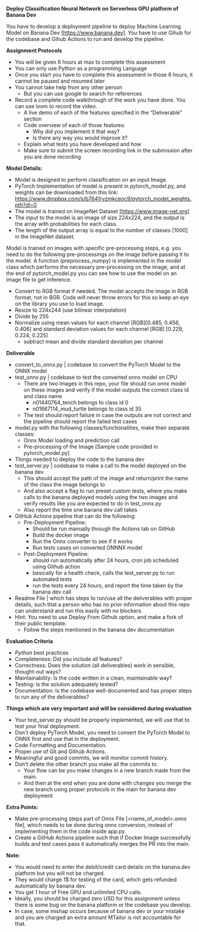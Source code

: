 **Deploy Classification Neural Network on Serverless GPU platform of Banana Dev**


You have to develop a deployment pipeline to deploy Machine Learning Model on Banana Dev [https://www.banana.dev].
You have to use Gihub for the codebase and Gihub Actions to run and develop the pipeline.

**Assignment Protocols**
- You will be given 6 hours at max to complete this assessment
- You can only use Python as a programming Language
- Once you start you have to complete this assessment in those 6 hours, it cannot be paused and resumed later
- You cannot take help from any other person
    - But you can use google to search for references
- Record a complete code walkthrough of the work you have done. You can use loom to record the video.
    - A live demo of each of the features specified in the “Deliverable” section
    - Code overview of each of those features:
        - Why did you implement it that way?
        - Is there any way you would improve it?
    - Explain what tests you have developed and how
    - Make sure to submit the screen recording link in the submission after you are done recording

**Model Details:**
- Model is designed to perform classification on an input Image.
- PyTorch Implementation of model is present in pytorch_model.py, and weights can be downloaded from this link: https://www.dropbox.com/s/b7641ryzmkceoc9/pytorch_model_weights.pth?dl=0
- The model is trained on ImageNet Dataset [https://www.image-net.org]
- The input to the model is an image of size 224x224, and the output is the array with probabilities for each class.
- The length of the output array is equal to the number of classes [1000] in the ImageNet dataset.

Model is trained on images with specific pre-processing steps, e.g. you need to do the following pre-processings on the image before passing it to the model. A function (preprocess_numpy) is implemented in the model class which performs the necessary pre-processing on the image, and at the end of pytorch_model.py you can see how to use the model on an image file to get inference.
- Convert to RGB format if needed. The model accepts the image in RGB format, not in BGR. Code will never throw errors for this so keep an eye on the library you use to load image.
- Resize to 224x244 (use bilinear interpolation)
- Divide by 255
- Normalize using mean values for each channel [RGB][0.485, 0.456, 0.406] and standard deviation values for each channel [RGB] [0.229, 0.224, 0.225]
    - subtract mean and divide standard deviation per channel

**Deliverable**
- convert_to_onnx.py | codebase to convert the PyTorch Model to the ONNX model
- test_onnx.py | codebase to test the converted onnx model on CPU
    - There are two images in this repo, your file should run onnx model on these images and verify if the model outputs the correct class id and class name
        - n01440764_tench belongs to class id 0
        - n01667114_mud_turtle belongs to class id 35
    - The test should report failure in case the outputs are not correct and the pipeline should report the failed test cases    
- model.py with the following classes/functionalities, make their separate classes:
    - Onnx Model loading and prediction call
    - Pre-processing of the Image [Sample code provided in pytorch_model.py]
- Things needed to deploy the code to the banana dev
- test_server.py | codebase to make a call to the model deployed on the banana dev
    - This should accept the path of the image and return/print the name of the class the image belongs to
    - And also accept a flag to run preset custom tests, where you make calls to the banana deployed models using the two images and verify results like you are expected to do in test_onnx.py
    - Also report the time one banana dev call takes
- GitHub Actions pipeline that can do the following:
    - Pre-Deployment Pipeline:
        - Should be run manually through the Actions tab on GitHub
        - Build the docker image
        - Run the Onnx converter to see if it works
        - Run tests cases on converted ONNNX model
    - Post-Deployment Pipeline:
        - should run automatically after 24 hours, cron job scheduled using Github action
        - basically for a health check, calls the test_server.py to run automated tests
        - run the tests every 24 hours, and report the time taken by the banana dev call
- Readme File | which has steps to run/use all the deliverables with proper details, such that a person who has no prior information about this repo can understand and run this easily with no blockers.
- Hint: You need to use Deploy From Github option, and make a fork of their public template.
    - Follow the steps mentioned in the banana dev documentation

**Evaluation Criteria**
 - *Python* best practices
 - Completeness: Did you include all features?
 - Correctness: Does the solution (all deliverables) work in sensible, thought-out ways?
 - Maintainability: Is the code written in a clean, maintainable way?
 - Testing: Is the solution adequately tested?
 - Documentation: Is the codebase well-documented and has proper steps to run any of the deliverables?

 
**Things which are very important and will be considered during evaluation**
- Your test_server.py should be properly implemented, we will use that to test your final deployment.
- Don't deploy PyTorch Model, you need to convert the PyTorch Model to ONNX first and use that in the deployment.
- Code Formatting and Documentation.
- Proper use of Git and Github Actions.
- Meaningful and good commits, we will monitor commit history.
- Don't delete the other branch you make all the commits to.
    - Your flow can be you make changes in a new branch made from the main.
    - And then at the end when you are done with changes you merge the new branch using proper protocols in the main for banana dev deployment

**Extra Points:**
- Make pre-processing steps part of Onnx File [<name_of_model>.onnx file], which needs to be done during onnx conversion, instead of implementing them in the code inside app.py.
- Create a GitHub Actions pipeline such that if Docker Image successfully builds and test cases pass it automatically merges the PR into the main.

**Note:**
- You would need to enter the debit/credit card details on the banana.dev platform but you will not be charged.
- They would charge 1$ for testing of the card, which gets refunded automatically by banana dev.
- You get 1 hour of Free GPU and unlimited CPU calls.
- Ideally, you should be charged zero USD for this assignment unless there is some bug on the banana platform or the codebase you develop.
- In case, some mishap occurs because of banana dev or your mistake and you are charged an extra amount MTailor is not accountable for that.
